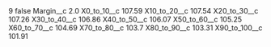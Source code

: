 <?xml version="1.0" encoding="UTF-8"?>
<CustomMetadata xmlns="http://soap.sforce.com/2006/04/metadata" xmlns:xsi="http://www.w3.org/2001/XMLSchema-instance" xmlns:xsd="http://www.w3.org/2001/XMLSchema">
    <label>9</label>
    <protected>false</protected>
    <values>
        <field>Margin__c</field>
        <value xsi:type="xsd:double">2.0</value>
    </values>
    <values>
        <field>X0_to_10__c</field>
        <value xsi:type="xsd:double">107.59</value>
    </values>
    <values>
        <field>X10_to_20__c</field>
        <value xsi:type="xsd:double">107.54</value>
    </values>
    <values>
        <field>X20_to_30__c</field>
        <value xsi:type="xsd:double">107.26</value>
    </values>
    <values>
        <field>X30_to_40__c</field>
        <value xsi:type="xsd:double">106.86</value>
    </values>
    <values>
        <field>X40_to_50__c</field>
        <value xsi:type="xsd:double">106.07</value>
    </values>
    <values>
        <field>X50_to_60__c</field>
        <value xsi:type="xsd:double">105.25</value>
    </values>
    <values>
        <field>X60_to_70__c</field>
        <value xsi:type="xsd:double">104.69</value>
    </values>
    <values>
        <field>X70_to_80__c</field>
        <value xsi:type="xsd:double">103.7</value>
    </values>
    <values>
        <field>X80_to_90__c</field>
        <value xsi:type="xsd:double">103.31</value>
    </values>
    <values>
        <field>X90_to_100__c</field>
        <value xsi:type="xsd:double">101.91</value>
    </values>
</CustomMetadata>
